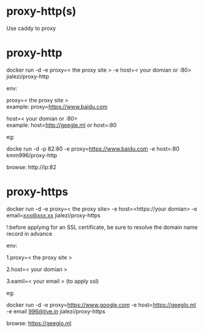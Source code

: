 # proxy-http(s)
Use caddy to proxy

# proxy-http

docker run -d -e proxy=< the proxy site > -e host=< your domian or :80>  jialezi/proxy-http

env:


proxy=< the proxy site >    
example: proxy=https://www.baidu.com

host=< your domian or :80>    
example: host=http://geegle.ml  or host=:80


eg:

docke run -d -p 82:80 -e proxy=https://www.baidu.com -e host=:80 kmm996/proxy-http

browse: http://ip:82


# proxy-https

docker run -d -e proxy=< the proxy site> -e host=<https://your domian> -e email=xxx@xxx.xx jialezi/proxy-https


!:before applying for an SSL certificate, be sure to resolve the domain name record in advance 


env:

1.proxy=< the proxy  site >


2.host=< your domian > 


3.eamil=< your email > (to apply ssl)

eg:

docker run -d -e proxy=https://www.google.com -e host=https://geeglo.ml -e email 996@live.in jialezi/proxy-https

browse: https://geeglo.ml
